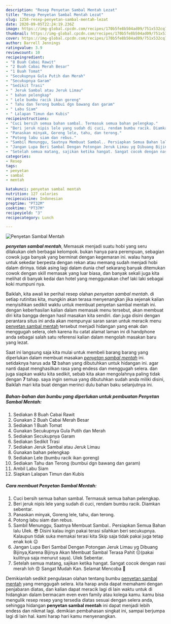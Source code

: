 ```yaml
---
description: "Resep Penyetan Sambal Mentah Lezat"
title: "Resep Penyetan Sambal Mentah Lezat"
slug: 1258-resep-penyetan-sambal-mentah-lezat
date: 2020-09-05T22:24:19.236Z
image: https://img-global.cpcdn.com/recipes/170b5fe8b504ad09/751x532cq70/penyetan-sambal-mentah-foto-resep-utama.jpg
thumbnail: https://img-global.cpcdn.com/recipes/170b5fe8b504ad09/751x532cq70/penyetan-sambal-mentah-foto-resep-utama.jpg
cover: https://img-global.cpcdn.com/recipes/170b5fe8b504ad09/751x532cq70/penyetan-sambal-mentah-foto-resep-utama.jpg
author: Darrell Jennings
ratingvalue: 3.9
reviewcount: 10
recipeingredient:
- "8 Buah Cabai Rawit"
- "2 Buah Cabai Merah Besar"
- "1 Buah Tomat"
- "Secukupnya Gula Putih dan Merah"
- "Secukupnya Garam"
- "Sedikit Trasi"
- " Jeruk Sambal atau Jeruk Limau"
- " bahan pelengkap"
- " Lele bumbu racik ikan goreng"
- " Tahu dan Terong bumbui dgn bawang dan garam"
- " Labu Siam"
- " Lalapan Timun dan Kubis"
recipeinstructions:
- "Cuci bersih semua bahan sambal. Termasuk semua bahan pelengkap."
- "Beri jeruk nipis lele yang sudah di cuci, rendam bumbu racik. Diamkan sebentar."
- "Panaskan minyak, Goreng lele, tahu, dan terong."
- "Potong labu siam dan rebus."
- "Sambil Menunggu, Saatnya Membuat Sambal.. Persiapkan Semua Bahan lalu Ulek. 😎 Disini kalau ingin pakai terasi silahkan beri secukupnya. Kalaupun tidak suka memakai terasi kita Skip saja tidak pakai juga tetap enak kok 😉"
- "Jangan Lupa Beri Sambal Dengan Potongan Jeruk Limau yg Dibuang Bijinya,Karena Bijinya Akan Membuat Sambal Terasa Pahit 😖(pakai kulitnya saja menurut saya). Ulek Sebentar."
- "Setelah semua matang, sajikan ketika hangat. Sangat cocok dengan nasi merah loh 😍 Sangat Mudah Kan. Selamat Mencoba 💛"
categories:
- Resep
tags:
- penyetan
- sambal
- mentah

katakunci: penyetan sambal mentah 
nutrition: 127 calories
recipecuisine: Indonesian
preptime: "PT32M"
cooktime: "PT37M"
recipeyield: "3"
recipecategory: Lunch

---
```



![Penyetan Sambal Mentah](https://img-global.cpcdn.com/recipes/170b5fe8b504ad09/751x532cq70/penyetan-sambal-mentah-foto-resep-utama.jpg)

<b><i>penyetan sambal mentah</i></b>, Memasak menjadi suatu hobi yang seru dilakukan oleh berbagai kelompok. bukan hanya para perempuan, sebagian cowok juga banyak yang berminat dengan kegemaran ini. walau hanya untuk sekedar berpesta dengan rekan atau memang sudah menjadi hobi dalam dirinya. tidak asing lagi dalam dunia chef sekarang banyak ditemukan cowok dengan skill memasak yang luar biasa, dan banyak sekali juga kita melihat di banyak kedai dan hotel yang menggunakan chef laki laki sebagai koki mumpuni nya.



Baiklah, kita awali ke perihal resep olahan <i>penyetan sambal mentah</i>. di setiap rutinitas kita, mungkin akan terasa menyenangkan jika sejenak kalian menyisihkan sedikit waktu untuk membuat penyetan sambal mentah ini. dengan keberhasilan kalian dalam memasak menu tersebut, akan membuat diri kita bangga dengan hasil masakan kita sendiri. dan juga disini dengan perantara situs ini anda akan mempunyai saran saran untuk meracik menu <u>penyetan sambal mentah</u> tersebut menjadi hidangan yang enak dan menggugah selera, oleh karena itu catat alamat laman ini di handphone anda sebagai salah satu referensi kalian dalam mengolah masakan baru yang lezat.


Saat ini langsung saja kita mulai untuk membeli barang barang yang diperlukan dalam membuat masakan <u><i>penyetan sambal mentah</i></u> ini. setidaknya harus ada <b>12</b> bahan yang dibutuhkan untuk hidangan ini. agar nanti dapat menghasilkan rasa yang endess dan menggugah selera. dan juga siapkan waktu kita sedikit, sebab kita akan mengolahnya paling tidak dengan <b>7</b> tahap. saya ingin semua yang dibutuhkan sudah anda miliki disini, Baiklah mari kita buat dengan merinci dulu bahan baku selanjutnya ini.

<!--inarticleads1-->

##### Bahan-bahan dan bumbu yang diperlukan untuk pembuatan Penyetan Sambal Mentah:

1. Sediakan 8 Buah Cabai Rawit
1. Gunakan 2 Buah Cabai Merah Besar
1. Sediakan 1 Buah Tomat
1. Gunakan Secukupnya Gula Putih dan Merah
1. Sediakan Secukupnya Garam
1. Sediakan Sedikit Trasi
1. Sediakan  Jeruk Sambal atau Jeruk Limau
1. Gunakan  bahan pelengkap
1. Sediakan  Lele (bumbu racik ikan goreng)
1. Sediakan  Tahu dan Terong (bumbui dgn bawang dan garam)
1. Ambil  Labu Siam
1. Siapkan  Lalapan Timun dan Kubis




<!--inarticleads2-->

##### Cara membuat Penyetan Sambal Mentah:

1. Cuci bersih semua bahan sambal. Termasuk semua bahan pelengkap.
1. Beri jeruk nipis lele yang sudah di cuci, rendam bumbu racik. Diamkan sebentar.
1. Panaskan minyak, Goreng lele, tahu, dan terong.
1. Potong labu siam dan rebus.
1. Sambil Menunggu, Saatnya Membuat Sambal.. Persiapkan Semua Bahan lalu Ulek. 😎 Disini kalau ingin pakai terasi silahkan beri secukupnya. Kalaupun tidak suka memakai terasi kita Skip saja tidak pakai juga tetap enak kok 😉
1. Jangan Lupa Beri Sambal Dengan Potongan Jeruk Limau yg Dibuang Bijinya,Karena Bijinya Akan Membuat Sambal Terasa Pahit 😖(pakai kulitnya saja menurut saya). Ulek Sebentar.
1. Setelah semua matang, sajikan ketika hangat. Sangat cocok dengan nasi merah loh 😍 Sangat Mudah Kan. Selamat Mencoba 💛




Demikianlah sedikit pengulasan olahan tentang bumbu <u>penyetan sambal mentah</u> yang menggugah selera. kita harap anda dapat memahami dengan penjabaran diatas, dan kalian dapat meracik lagi di lain waktu untuk di hidangkan dalam bermacam even even family atau kolega kamu. kamu bisa mengulik resep resep yang tersedia diatas sesuai dengan selera anda, sehingga hidangan <b>penyetan sambal mentah</b> ini dapat menjadi lebih endess dan nikmat lagi. demikian pembahasan singkat ini, sampai berjumpa lagi di lain hal. kami harap hari kamu menyenangkan.

